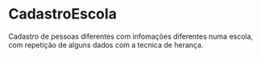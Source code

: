 # CadastroEscola
 Cadastro de pessoas diferentes com infomações diferentes numa escola, com repetição de alguns dados com a tecnica de herança.

